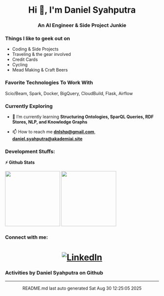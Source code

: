 <h1 align="center">Hi 👋, I'm Daniel Syahputra</h1>
<h3 align="center">An AI Engineer & Side Project Junkie</h3>

### Things I like to geek out on
 - Coding & Side Projects
 - Traveling & the gear involved
 - Credit Cards
 - Cycling
 - Mead Making & Craft Beers

### Favorite Technologies To Work With
Scio/Beam, Spark, Docker, BigQuery, CloudBuild, Flask, Airflow

### Currently Exploring
- 🌱 I’m currently learning **Structuring Ontologies, SparQL Queries, RDF Stores, NLP, and Knowledge Graphs**

- 📫 How to reach me **dnlshp@gmail.com**, **daniel.syahputra@akademiai.site**


### Development Stuffs:

<b>⚡ Github Stats</b>
<p float="left">
<img height="180em" src="https://github-readme-stats.vercel.app/api?username=danielsyahputra&show_icons=true&hide_border=true&&count_private=true&include_all_commits=true" /> 
<img height="180em" src="https://github-readme-stats.vercel.app/api/top-langs/?username=danielsyahputra&hide=javascript,css,scss,HTML,jupyter%20notebook&show_icons=true&hide_border=true&layout=compact&langs_count=8"/>
</p>

<h3 align="left">Connect with me:</h3>
<p align="left">
</p>

<h1 align="center">
<a href="https://www.linkedin.com/in/danielsyahputra" target="_blank"><img alt="LinkedIn" src="https://img.shields.io/badge/linkedin-%230077B5.svg?&style=for-the-badge&logo=linkedin&logoColor=white" /></a>
</h1>

### Activities by Daniel Syahputra on Github
<hr>
<div align="center">
README.md last auto generated Sat Aug 30 12:25:05 2025
<br>
</div>